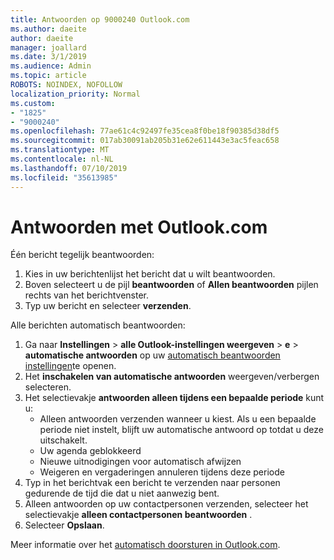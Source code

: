 ```yaml
---
title: Antwoorden op 9000240 Outlook.com
ms.author: daeite
author: daeite
manager: joallard
ms.date: 3/1/2019
ms.audience: Admin
ms.topic: article
ROBOTS: NOINDEX, NOFOLLOW
localization_priority: Normal
ms.custom:
- "1825"
- "9000240"
ms.openlocfilehash: 77ae61c4c92497fe35cea8f0be18f90385d38df5
ms.sourcegitcommit: 017ab30091ab205b31e62e611443e3ac5feac658
ms.translationtype: MT
ms.contentlocale: nl-NL
ms.lasthandoff: 07/10/2019
ms.locfileid: "35613985"
---
```

# <a name="replying-in-outlookcom"></a>Antwoorden met Outlook.com

Één bericht tegelijk beantwoorden:

1. Kies in uw berichtenlijst het bericht dat u wilt beantwoorden.
2. Boven selecteert u de pijl **beantwoorden** of **Allen beantwoorden** pijlen rechts van het berichtvenster.
3. Typ uw bericht en selecteer **verzenden**.

Alle berichten automatisch beantwoorden:

1. Ga naar **Instellingen** > **alle Outlook-instellingen weergeven** > **e** > **automatische antwoorden** op uw [automatisch beantwoorden instellingen](https://outlook.live.com/mail/options/mail/automaticReplies)te openen.
2. Het **inschakelen van automatische antwoorden** weergeven/verbergen selecteren.
3. Het selectievakje **antwoorden alleen tijdens een bepaalde periode** kunt u:
    - Alleen antwoorden verzenden wanneer u kiest. Als u een bepaalde periode niet instelt, blijft uw automatische antwoord op totdat u deze uitschakelt.
    - Uw agenda geblokkeerd
    - Nieuwe uitnodigingen voor automatisch afwijzen
    - Weigeren en vergaderingen annuleren tijdens deze periode
4. Typ in het berichtvak een bericht te verzenden naar personen gedurende de tijd die dat u niet aanwezig bent.
5. Alleen antwoorden op uw contactpersonen verzenden, selecteer het selectievakje **alleen contactpersonen beantwoorden** .
6. Selecteer **Opslaan**.

Meer informatie over het [automatisch doorsturen in Outlook.com](https://support.office.com/article/14614626-9855-48dc-a986-dec81d07b1a0?wt.mc_id=Office_Outlook_com_Alchemy).